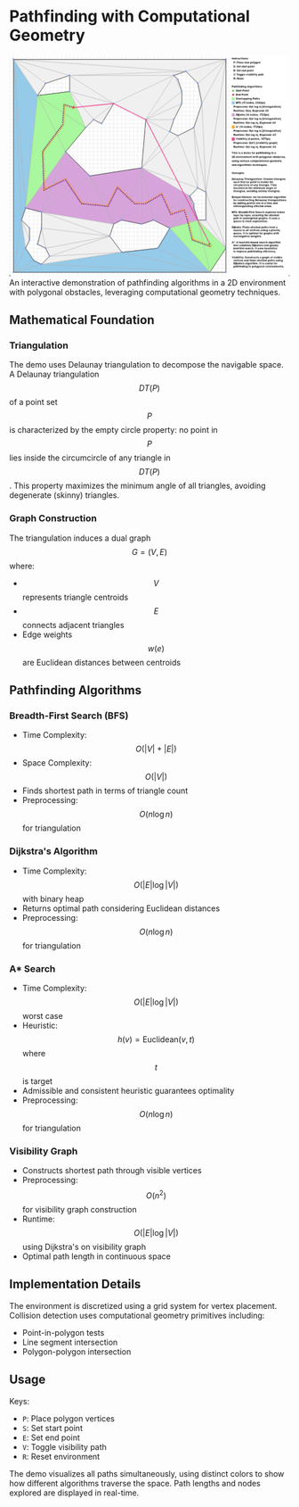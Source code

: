 # Pathfinding with Computational Geometry
![Demo](plan_path_demo.png)
An interactive demonstration of pathfinding algorithms in a 2D environment with polygonal obstacles, leveraging computational geometry techniques.

## Mathematical Foundation

### Triangulation
The demo uses Delaunay triangulation to decompose the navigable space. A Delaunay triangulation $$DT(P)$$ of a point set $$P$$ is characterized by the empty circle property: no point in $$P$$ lies inside the circumcircle of any triangle in $$DT(P)$$. This property maximizes the minimum angle of all triangles, avoiding degenerate (skinny) triangles.

### Graph Construction
The triangulation induces a dual graph $$G = (V, E)$$ where:
- $$V$$ represents triangle centroids
- $$E$$ connects adjacent triangles
- Edge weights $$w(e)$$ are Euclidean distances between centroids

## Pathfinding Algorithms

### Breadth-First Search (BFS)
- Time Complexity: $$O(|V| + |E|)$$
- Space Complexity: $$O(|V|)$$
- Finds shortest path in terms of triangle count
- Preprocessing: $$O(n \log n)$$ for triangulation

### Dijkstra's Algorithm
- Time Complexity: $$O(|E| \log |V|)$$ with binary heap
- Returns optimal path considering Euclidean distances
- Preprocessing: $$O(n \log n)$$ for triangulation

### A* Search
- Time Complexity: $$O(|E| \log |V|)$$ worst case
- Heuristic: $$h(v) = \text{Euclidean}(v, t)$$ where $$t$$ is target
- Admissible and consistent heuristic guarantees optimality
- Preprocessing: $$O(n \log n)$$ for triangulation

### Visibility Graph
- Constructs shortest path through visible vertices
- Preprocessing: $$O(n^2)$$ for visibility graph construction
- Runtime: $$O(|E| \log |V|)$$ using Dijkstra's on visibility graph
- Optimal path length in continuous space

## Implementation Details

The environment is discretized using a grid system for vertex placement. Collision detection uses computational geometry primitives including:
- Point-in-polygon tests
- Line segment intersection
- Polygon-polygon intersection

## Usage

Keys:
- `P`: Place polygon vertices
- `S`: Set start point
- `E`: Set end point
- `V`: Toggle visibility path
- `R`: Reset environment

The demo visualizes all paths simultaneously, using distinct colors to show how different algorithms traverse the space. Path lengths and nodes explored are displayed in real-time.
